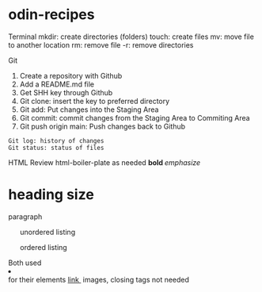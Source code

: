 # odin-recipes

Terminal
  mkdir: create directories (folders)
  touch: create files
  mv: move file to another location
  rm: remove file
    -r: remove directories

Git
  1. Create a repository with Github
  2. Add a README.md file
  3. Get SHH key through Github
  4. Git clone: insert the key to preferred directory
  5. Git add: Put changes into the Staging Area
  6. Git commit: commit changes from the Staging Area to Commiting Area
  7. Git push origin main: Push changes back to Github
    
    Git log: history of changes
    Git status: status of files

HTML
  Review html-boiler-plate as needed
  <strong> bold </strong>
  <em> emphasize </em>
  <h1> heading size </h1>
  <p> paragraph </p>

  <ul> unordered listing </ul>
  <ol> ordered listing </ol>
        Both used <li> </li> for their elements
   <a href> link </a>
   <img src> images, closing tags not needed
